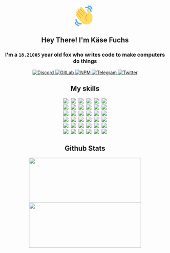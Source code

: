 <div><p align=center><img src=./resources/images/wave.gif width=64px height=64px></p><h2 align=center>Hey There! I'm Käse Fuchs</h2><h3 align=center>I'm a <code>18.21005</code> year old fox who writes code to make computers do things</h3><p align=center><a href=https://discord.com/users/507526681125322772><img alt=Discord src="https://img.shields.io/badge/Discord-5865F2?logo=discord&logoColor=white&style=flat-square#bd57e0c3e3c9b99e0cfa78012017b585"> </a><a href=https://gitlab.com/kasefuchs><img alt=GitLab src="https://img.shields.io/badge/GitLab-330F63?logo=gitlab&logoColor=white&style=flat-square#bd57e0c3e3c9b99e0cfa78012017b585"> </a><a href=https://npmjs.com/~kasefuchs><img alt=NPM src="https://img.shields.io/badge/NPM-CB3837?logo=npm&logoColor=white&style=flat-square#bd57e0c3e3c9b99e0cfa78012017b585"> </a><a href=https://t.me/kasefuchs><img alt=Telegram src="https://img.shields.io/badge/Telegram-2CA5E0?logo=telegram&logoColor=white&style=flat-square#bd57e0c3e3c9b99e0cfa78012017b585"> </a><a href=https://twitter.com/kasefuchs><img alt=Twitter src="https://img.shields.io/badge/Twitter-1DA1F2?logo=twitter&logoColor=white&style=flat-square#bd57e0c3e3c9b99e0cfa78012017b585"></a></p><h2 align=center>My skills</h2><p align=center><a href=https://aws.amazon.com/ ><picture><source srcset="https://skillicons.dev/icons?i=aws&theme=dark#bd57e0c3e3c9b99e0cfa78012017b585" media="(prefers-color-scheme: dark)"><source srcset="https://skillicons.dev/icons?i=aws&theme=light#bd57e0c3e3c9b99e0cfa78012017b585" media="(prefers-color-scheme: light), (prefers-color-scheme: no-preference)"><img src="https://skillicons.dev/icons?i=aws&theme=light#bd57e0c3e3c9b99e0cfa78012017b585"></picture></a>&nbsp;&nbsp;<a href=https://en.wikipedia.org/wiki/Bash_(Unix_shell)><picture><source srcset="https://skillicons.dev/icons?i=bash&theme=dark#bd57e0c3e3c9b99e0cfa78012017b585" media="(prefers-color-scheme: dark)"><source srcset="https://skillicons.dev/icons?i=bash&theme=light#bd57e0c3e3c9b99e0cfa78012017b585" media="(prefers-color-scheme: light), (prefers-color-scheme: no-preference)"><img src="https://skillicons.dev/icons?i=bash&theme=light#bd57e0c3e3c9b99e0cfa78012017b585"></picture></a>&nbsp;&nbsp;<a href=https://discord.com/developers/docs><picture><source srcset="https://skillicons.dev/icons?i=bots&theme=dark#bd57e0c3e3c9b99e0cfa78012017b585" media="(prefers-color-scheme: dark)"><source srcset="https://skillicons.dev/icons?i=bots&theme=light#bd57e0c3e3c9b99e0cfa78012017b585" media="(prefers-color-scheme: light), (prefers-color-scheme: no-preference)"><img src="https://skillicons.dev/icons?i=bots&theme=light#bd57e0c3e3c9b99e0cfa78012017b585"></picture></a>&nbsp;&nbsp;<a href=https://www.cloudflare.com/ ><picture><source srcset="https://skillicons.dev/icons?i=cloudflare&theme=dark#bd57e0c3e3c9b99e0cfa78012017b585" media="(prefers-color-scheme: dark)"><source srcset="https://skillicons.dev/icons?i=cloudflare&theme=light#bd57e0c3e3c9b99e0cfa78012017b585" media="(prefers-color-scheme: light), (prefers-color-scheme: no-preference)"><img src="https://skillicons.dev/icons?i=cloudflare&theme=light#bd57e0c3e3c9b99e0cfa78012017b585"></picture></a>&nbsp;&nbsp;<a href=https://en.wikipedia.org/wiki/CSS><picture><source srcset="https://skillicons.dev/icons?i=css&theme=dark#bd57e0c3e3c9b99e0cfa78012017b585" media="(prefers-color-scheme: dark)"><source srcset="https://skillicons.dev/icons?i=css&theme=light#bd57e0c3e3c9b99e0cfa78012017b585" media="(prefers-color-scheme: light), (prefers-color-scheme: no-preference)"><img src="https://skillicons.dev/icons?i=css&theme=light#bd57e0c3e3c9b99e0cfa78012017b585"></picture></a>&nbsp;&nbsp;<a href=https://www.docker.com/ ><picture><source srcset="https://skillicons.dev/icons?i=docker&theme=dark#bd57e0c3e3c9b99e0cfa78012017b585" media="(prefers-color-scheme: dark)"><source srcset="https://skillicons.dev/icons?i=docker&theme=light#bd57e0c3e3c9b99e0cfa78012017b585" media="(prefers-color-scheme: light), (prefers-color-scheme: no-preference)"><img src="https://skillicons.dev/icons?i=docker&theme=light#bd57e0c3e3c9b99e0cfa78012017b585"></picture></a><br><a href=https://www.electronjs.org/ ><picture><source srcset="https://skillicons.dev/icons?i=electron&theme=dark#bd57e0c3e3c9b99e0cfa78012017b585" media="(prefers-color-scheme: dark)"><source srcset="https://skillicons.dev/icons?i=electron&theme=light#bd57e0c3e3c9b99e0cfa78012017b585" media="(prefers-color-scheme: light), (prefers-color-scheme: no-preference)"><img src="https://skillicons.dev/icons?i=electron&theme=light#bd57e0c3e3c9b99e0cfa78012017b585"></picture></a>&nbsp;&nbsp;<a href=https://expressjs.com/ ><picture><source srcset="https://skillicons.dev/icons?i=express&theme=dark#bd57e0c3e3c9b99e0cfa78012017b585" media="(prefers-color-scheme: dark)"><source srcset="https://skillicons.dev/icons?i=express&theme=light#bd57e0c3e3c9b99e0cfa78012017b585" media="(prefers-color-scheme: light), (prefers-color-scheme: no-preference)"><img src="https://skillicons.dev/icons?i=express&theme=light#bd57e0c3e3c9b99e0cfa78012017b585"></picture></a>&nbsp;&nbsp;<a href=https://www.figma.com/ ><picture><source srcset="https://skillicons.dev/icons?i=figma&theme=dark#bd57e0c3e3c9b99e0cfa78012017b585" media="(prefers-color-scheme: dark)"><source srcset="https://skillicons.dev/icons?i=figma&theme=light#bd57e0c3e3c9b99e0cfa78012017b585" media="(prefers-color-scheme: light), (prefers-color-scheme: no-preference)"><img src="https://skillicons.dev/icons?i=figma&theme=light#bd57e0c3e3c9b99e0cfa78012017b585"></picture></a>&nbsp;&nbsp;<a href=https://firebase.google.com/ ><picture><source srcset="https://skillicons.dev/icons?i=firebase&theme=dark#bd57e0c3e3c9b99e0cfa78012017b585" media="(prefers-color-scheme: dark)"><source srcset="https://skillicons.dev/icons?i=firebase&theme=light#bd57e0c3e3c9b99e0cfa78012017b585" media="(prefers-color-scheme: light), (prefers-color-scheme: no-preference)"><img src="https://skillicons.dev/icons?i=firebase&theme=light#bd57e0c3e3c9b99e0cfa78012017b585"></picture></a>&nbsp;&nbsp;<a href=https://flask.palletsprojects.com/ ><picture><source srcset="https://skillicons.dev/icons?i=flask&theme=dark#bd57e0c3e3c9b99e0cfa78012017b585" media="(prefers-color-scheme: dark)"><source srcset="https://skillicons.dev/icons?i=flask&theme=light#bd57e0c3e3c9b99e0cfa78012017b585" media="(prefers-color-scheme: light), (prefers-color-scheme: no-preference)"><img src="https://skillicons.dev/icons?i=flask&theme=light#bd57e0c3e3c9b99e0cfa78012017b585"></picture></a>&nbsp;&nbsp;<a href=https://cloud.google.com/ ><picture><source srcset="https://skillicons.dev/icons?i=gcp&theme=dark#bd57e0c3e3c9b99e0cfa78012017b585" media="(prefers-color-scheme: dark)"><source srcset="https://skillicons.dev/icons?i=gcp&theme=light#bd57e0c3e3c9b99e0cfa78012017b585" media="(prefers-color-scheme: light), (prefers-color-scheme: no-preference)"><img src="https://skillicons.dev/icons?i=gcp&theme=light#bd57e0c3e3c9b99e0cfa78012017b585"></picture></a><br><a href=https://git-scm.com/ ><picture><source srcset="https://skillicons.dev/icons?i=git&theme=dark#bd57e0c3e3c9b99e0cfa78012017b585" media="(prefers-color-scheme: dark)"><source srcset="https://skillicons.dev/icons?i=git&theme=light#bd57e0c3e3c9b99e0cfa78012017b585" media="(prefers-color-scheme: light), (prefers-color-scheme: no-preference)"><img src="https://skillicons.dev/icons?i=git&theme=light#bd57e0c3e3c9b99e0cfa78012017b585"></picture></a>&nbsp;&nbsp;<a href=https://github.com/ ><picture><source srcset="https://skillicons.dev/icons?i=github&theme=dark#bd57e0c3e3c9b99e0cfa78012017b585" media="(prefers-color-scheme: dark)"><source srcset="https://skillicons.dev/icons?i=github&theme=light#bd57e0c3e3c9b99e0cfa78012017b585" media="(prefers-color-scheme: light), (prefers-color-scheme: no-preference)"><img src="https://skillicons.dev/icons?i=github&theme=light#bd57e0c3e3c9b99e0cfa78012017b585"></picture></a>&nbsp;&nbsp;<a href=https://gitlab.com/ ><picture><source srcset="https://skillicons.dev/icons?i=gitlab&theme=dark#bd57e0c3e3c9b99e0cfa78012017b585" media="(prefers-color-scheme: dark)"><source srcset="https://skillicons.dev/icons?i=gitlab&theme=light#bd57e0c3e3c9b99e0cfa78012017b585" media="(prefers-color-scheme: light), (prefers-color-scheme: no-preference)"><img src="https://skillicons.dev/icons?i=gitlab&theme=light#bd57e0c3e3c9b99e0cfa78012017b585"></picture></a>&nbsp;&nbsp;<a href=https://www.heroku.com/ ><picture><source srcset="https://skillicons.dev/icons?i=heroku&theme=dark#bd57e0c3e3c9b99e0cfa78012017b585" media="(prefers-color-scheme: dark)"><source srcset="https://skillicons.dev/icons?i=heroku&theme=light#bd57e0c3e3c9b99e0cfa78012017b585" media="(prefers-color-scheme: light), (prefers-color-scheme: no-preference)"><img src="https://skillicons.dev/icons?i=heroku&theme=light#bd57e0c3e3c9b99e0cfa78012017b585"></picture></a>&nbsp;&nbsp;<a href=https://en.wikipedia.org/wiki/HTML><picture><source srcset="https://skillicons.dev/icons?i=html&theme=dark#bd57e0c3e3c9b99e0cfa78012017b585" media="(prefers-color-scheme: dark)"><source srcset="https://skillicons.dev/icons?i=html&theme=light#bd57e0c3e3c9b99e0cfa78012017b585" media="(prefers-color-scheme: light), (prefers-color-scheme: no-preference)"><img src="https://skillicons.dev/icons?i=html&theme=light#bd57e0c3e3c9b99e0cfa78012017b585"></picture></a>&nbsp;&nbsp;<a href=https://en.wikipedia.org/wiki/JavaScript><picture><source srcset="https://skillicons.dev/icons?i=js&theme=dark#bd57e0c3e3c9b99e0cfa78012017b585" media="(prefers-color-scheme: dark)"><source srcset="https://skillicons.dev/icons?i=js&theme=light#bd57e0c3e3c9b99e0cfa78012017b585" media="(prefers-color-scheme: light), (prefers-color-scheme: no-preference)"><img src="https://skillicons.dev/icons?i=js&theme=light#bd57e0c3e3c9b99e0cfa78012017b585"></picture></a><br><a href=https://en.wikipedia.org/wiki/Linux><picture><source srcset="https://skillicons.dev/icons?i=linux&theme=dark#bd57e0c3e3c9b99e0cfa78012017b585" media="(prefers-color-scheme: dark)"><source srcset="https://skillicons.dev/icons?i=linux&theme=light#bd57e0c3e3c9b99e0cfa78012017b585" media="(prefers-color-scheme: light), (prefers-color-scheme: no-preference)"><img src="https://skillicons.dev/icons?i=linux&theme=light#bd57e0c3e3c9b99e0cfa78012017b585"></picture></a>&nbsp;&nbsp;<a href=https://mui.com/ ><picture><source srcset="https://skillicons.dev/icons?i=materialui&theme=dark#bd57e0c3e3c9b99e0cfa78012017b585" media="(prefers-color-scheme: dark)"><source srcset="https://skillicons.dev/icons?i=materialui&theme=light#bd57e0c3e3c9b99e0cfa78012017b585" media="(prefers-color-scheme: light), (prefers-color-scheme: no-preference)"><img src="https://skillicons.dev/icons?i=materialui&theme=light#bd57e0c3e3c9b99e0cfa78012017b585"></picture></a>&nbsp;&nbsp;<a href=https://en.wikipedia.org/wiki/Markdown><picture><source srcset="https://skillicons.dev/icons?i=md&theme=dark#bd57e0c3e3c9b99e0cfa78012017b585" media="(prefers-color-scheme: dark)"><source srcset="https://skillicons.dev/icons?i=md&theme=light#bd57e0c3e3c9b99e0cfa78012017b585" media="(prefers-color-scheme: light), (prefers-color-scheme: no-preference)"><img src="https://skillicons.dev/icons?i=md&theme=light#bd57e0c3e3c9b99e0cfa78012017b585"></picture></a>&nbsp;&nbsp;<a href=https://www.mongodb.com/ ><picture><source srcset="https://skillicons.dev/icons?i=mongodb&theme=dark#bd57e0c3e3c9b99e0cfa78012017b585" media="(prefers-color-scheme: dark)"><source srcset="https://skillicons.dev/icons?i=mongodb&theme=light#bd57e0c3e3c9b99e0cfa78012017b585" media="(prefers-color-scheme: light), (prefers-color-scheme: no-preference)"><img src="https://skillicons.dev/icons?i=mongodb&theme=light#bd57e0c3e3c9b99e0cfa78012017b585"></picture></a>&nbsp;&nbsp;<a href=https://www.mysql.com/ ><picture><source srcset="https://skillicons.dev/icons?i=mysql&theme=dark#bd57e0c3e3c9b99e0cfa78012017b585" media="(prefers-color-scheme: dark)"><source srcset="https://skillicons.dev/icons?i=mysql&theme=light#bd57e0c3e3c9b99e0cfa78012017b585" media="(prefers-color-scheme: light), (prefers-color-scheme: no-preference)"><img src="https://skillicons.dev/icons?i=mysql&theme=light#bd57e0c3e3c9b99e0cfa78012017b585"></picture></a>&nbsp;&nbsp;<a href=https://nextjs.org/ ><picture><source srcset="https://skillicons.dev/icons?i=nextjs&theme=dark#bd57e0c3e3c9b99e0cfa78012017b585" media="(prefers-color-scheme: dark)"><source srcset="https://skillicons.dev/icons?i=nextjs&theme=light#bd57e0c3e3c9b99e0cfa78012017b585" media="(prefers-color-scheme: light), (prefers-color-scheme: no-preference)"><img src="https://skillicons.dev/icons?i=nextjs&theme=light#bd57e0c3e3c9b99e0cfa78012017b585"></picture></a><br><a href=https://nodejs.org/en/ ><picture><source srcset="https://skillicons.dev/icons?i=nodejs&theme=dark#bd57e0c3e3c9b99e0cfa78012017b585" media="(prefers-color-scheme: dark)"><source srcset="https://skillicons.dev/icons?i=nodejs&theme=light#bd57e0c3e3c9b99e0cfa78012017b585" media="(prefers-color-scheme: light), (prefers-color-scheme: no-preference)"><img src="https://skillicons.dev/icons?i=nodejs&theme=light#bd57e0c3e3c9b99e0cfa78012017b585"></picture></a>&nbsp;&nbsp;<a href=https://www.postgresql.org/ ><picture><source srcset="https://skillicons.dev/icons?i=postgres&theme=dark#bd57e0c3e3c9b99e0cfa78012017b585" media="(prefers-color-scheme: dark)"><source srcset="https://skillicons.dev/icons?i=postgres&theme=light#bd57e0c3e3c9b99e0cfa78012017b585" media="(prefers-color-scheme: light), (prefers-color-scheme: no-preference)"><img src="https://skillicons.dev/icons?i=postgres&theme=light#bd57e0c3e3c9b99e0cfa78012017b585"></picture></a>&nbsp;&nbsp;<a href=https://learn.microsoft.com/en-us/powershell/ ><picture><source srcset="https://skillicons.dev/icons?i=powershell&theme=dark#bd57e0c3e3c9b99e0cfa78012017b585" media="(prefers-color-scheme: dark)"><source srcset="https://skillicons.dev/icons?i=powershell&theme=light#bd57e0c3e3c9b99e0cfa78012017b585" media="(prefers-color-scheme: light), (prefers-color-scheme: no-preference)"><img src="https://skillicons.dev/icons?i=powershell&theme=light#bd57e0c3e3c9b99e0cfa78012017b585"></picture></a>&nbsp;&nbsp;<a href=https://www.python.org/ ><picture><source srcset="https://skillicons.dev/icons?i=py&theme=dark#bd57e0c3e3c9b99e0cfa78012017b585" media="(prefers-color-scheme: dark)"><source srcset="https://skillicons.dev/icons?i=py&theme=light#bd57e0c3e3c9b99e0cfa78012017b585" media="(prefers-color-scheme: light), (prefers-color-scheme: no-preference)"><img src="https://skillicons.dev/icons?i=py&theme=light#bd57e0c3e3c9b99e0cfa78012017b585"></picture></a>&nbsp;&nbsp;<a href=https://www.raspberrypi.org/ ><picture><source srcset="https://skillicons.dev/icons?i=raspberrypi&theme=dark#bd57e0c3e3c9b99e0cfa78012017b585" media="(prefers-color-scheme: dark)"><source srcset="https://skillicons.dev/icons?i=raspberrypi&theme=light#bd57e0c3e3c9b99e0cfa78012017b585" media="(prefers-color-scheme: light), (prefers-color-scheme: no-preference)"><img src="https://skillicons.dev/icons?i=raspberrypi&theme=light#bd57e0c3e3c9b99e0cfa78012017b585"></picture></a>&nbsp;&nbsp;<a href=https://reactjs.org/ ><picture><source srcset="https://skillicons.dev/icons?i=react&theme=dark#bd57e0c3e3c9b99e0cfa78012017b585" media="(prefers-color-scheme: dark)"><source srcset="https://skillicons.dev/icons?i=react&theme=light#bd57e0c3e3c9b99e0cfa78012017b585" media="(prefers-color-scheme: light), (prefers-color-scheme: no-preference)"><img src="https://skillicons.dev/icons?i=react&theme=light#bd57e0c3e3c9b99e0cfa78012017b585"></picture></a><br><a href=https://redux.js.org/ ><picture><source srcset="https://skillicons.dev/icons?i=redux&theme=dark#bd57e0c3e3c9b99e0cfa78012017b585" media="(prefers-color-scheme: dark)"><source srcset="https://skillicons.dev/icons?i=redux&theme=light#bd57e0c3e3c9b99e0cfa78012017b585" media="(prefers-color-scheme: light), (prefers-color-scheme: no-preference)"><img src="https://skillicons.dev/icons?i=redux&theme=light#bd57e0c3e3c9b99e0cfa78012017b585"></picture></a>&nbsp;&nbsp;<a href=https://en.wikipedia.org/wiki/Regular_expression><picture><source srcset="https://skillicons.dev/icons?i=regex&theme=dark#bd57e0c3e3c9b99e0cfa78012017b585" media="(prefers-color-scheme: dark)"><source srcset="https://skillicons.dev/icons?i=regex&theme=light#bd57e0c3e3c9b99e0cfa78012017b585" media="(prefers-color-scheme: light), (prefers-color-scheme: no-preference)"><img src="https://skillicons.dev/icons?i=regex&theme=light#bd57e0c3e3c9b99e0cfa78012017b585"></picture></a>&nbsp;&nbsp;<a href=https://en.wikipedia.org/wiki/Sass_(stylesheet_language)><picture><source srcset="https://skillicons.dev/icons?i=sass&theme=dark#bd57e0c3e3c9b99e0cfa78012017b585" media="(prefers-color-scheme: dark)"><source srcset="https://skillicons.dev/icons?i=sass&theme=light#bd57e0c3e3c9b99e0cfa78012017b585" media="(prefers-color-scheme: light), (prefers-color-scheme: no-preference)"><img src="https://skillicons.dev/icons?i=sass&theme=light#bd57e0c3e3c9b99e0cfa78012017b585"></picture></a>&nbsp;&nbsp;<a href=https://www.typescriptlang.org/ ><picture><source srcset="https://skillicons.dev/icons?i=ts&theme=dark#bd57e0c3e3c9b99e0cfa78012017b585" media="(prefers-color-scheme: dark)"><source srcset="https://skillicons.dev/icons?i=ts&theme=light#bd57e0c3e3c9b99e0cfa78012017b585" media="(prefers-color-scheme: light), (prefers-color-scheme: no-preference)"><img src="https://skillicons.dev/icons?i=ts&theme=light#bd57e0c3e3c9b99e0cfa78012017b585"></picture></a>&nbsp;&nbsp;<a href=https://unity.com/ ><picture><source srcset="https://skillicons.dev/icons?i=unity&theme=dark#bd57e0c3e3c9b99e0cfa78012017b585" media="(prefers-color-scheme: dark)"><source srcset="https://skillicons.dev/icons?i=unity&theme=light#bd57e0c3e3c9b99e0cfa78012017b585" media="(prefers-color-scheme: light), (prefers-color-scheme: no-preference)"><img src="https://skillicons.dev/icons?i=unity&theme=light#bd57e0c3e3c9b99e0cfa78012017b585"></picture></a>&nbsp;&nbsp;<a href=https://workers.cloudflare.com/ ><picture><source srcset="https://skillicons.dev/icons?i=workers&theme=dark#bd57e0c3e3c9b99e0cfa78012017b585" media="(prefers-color-scheme: dark)"><source srcset="https://skillicons.dev/icons?i=workers&theme=light#bd57e0c3e3c9b99e0cfa78012017b585" media="(prefers-color-scheme: light), (prefers-color-scheme: no-preference)"><img src="https://skillicons.dev/icons?i=workers&theme=light#bd57e0c3e3c9b99e0cfa78012017b585"></picture></a><br></p><h2 align=center>Github Stats</h2><p align=center><picture><source srcset="https://github-readme-stats-kasefuchs.vercel.app/api/?count_private=true&hide_border=true&hide_rank=true&line_height=20&hide_title=true&username=Kasefuchs&theme=dark#bd57e0c3e3c9b99e0cfa78012017b585" media="(prefers-color-scheme: dark)"><source srcset="https://github-readme-stats-kasefuchs.vercel.app/api/?count_private=true&hide_border=true&hide_rank=true&line_height=20&hide_title=true&username=Kasefuchs&theme=light#bd57e0c3e3c9b99e0cfa78012017b585" media="(prefers-color-scheme: light), (prefers-color-scheme: no-preference)"><img align=middle width=350 height=140 src="https://github-readme-stats-kasefuchs.vercel.app/api/?count_private=true&hide_border=true&hide_rank=true&line_height=20&hide_title=true&username=Kasefuchs&theme=light#bd57e0c3e3c9b99e0cfa78012017b585"></picture><picture><source srcset="https://github-readme-stats-kasefuchs.vercel.app/api/top-langs/?count_private=true&hide_border=true&layout=compact&username=Kasefuchs&theme=dark#bd57e0c3e3c9b99e0cfa78012017b585" media="(prefers-color-scheme: dark)"><source srcset="https://github-readme-stats-kasefuchs.vercel.app/api/top-langs/?count_private=true&hide_border=true&layout=compact&username=Kasefuchs&theme=light#bd57e0c3e3c9b99e0cfa78012017b585" media="(prefers-color-scheme: light), (prefers-color-scheme: no-preference)"><img align=middle width=350 height=140 src="https://github-readme-stats-kasefuchs.vercel.app/api/top-langs/?count_private=true&hide_border=true&layout=compact&username=Kasefuchs&theme=light#bd57e0c3e3c9b99e0cfa78012017b585"></picture></p><img src="https://hit.yhype.me/github/profile?user_id=64592097#bd57e0c3e3c9b99e0cfa78012017b585" alt=""></div>